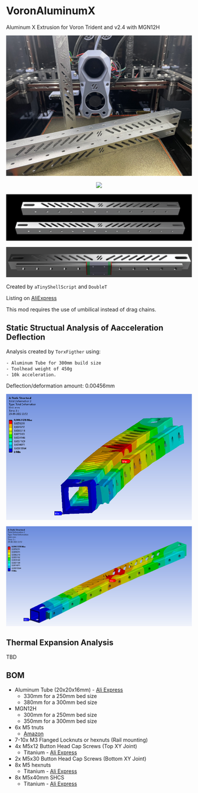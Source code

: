 # VoronAluminumX

Aluminum X Extrusion for Voron Trident and v2.4 with MGN12H

<p align="center">
  <img src="images/tubes.png">
</p>

<p align="center">
  <img src="images/tubes1.jpeg">
</p>


<p align="center">
  <img src="images/image1.png">
</p>


<p align="center">
  <img src="images/image2.png">
</p>


Created by `aTinyShellScript` and `DoubleT`

Listing on [AliExpress](https://www.aliexpress.com/item/1005004121247823.html)

This mod requires the use of umbilical instead of drag chains.


## Static Structual Analysis of Aacceleration Deflection

Analysis created by `TorxFigther` using:

```
- Aluminum Tube for 300mm build size
- Toolhead weight of 450g
- 10k acceleration.
```

Deflection/deformation amount: 0.00456mm

<p align="center">
  <img src="images/deformation1.png">
</p>

<p align="center">
  <img src="images/deformation2.png">
</p>

## Thermal Expansion Analysis

TBD


## BOM

- Aluminum Tube (20x20x16mm) - [Ali Express](https://www.aliexpress.com/item/1005004121247823.html) 
    - 330mm for a 250mm bed size
    - 380mm for a 300mm bed size
- MGN12H
    - 300mm for a 250mm bed size
    - 350mm for a 300mm bed size
- 6x M5 tnuts
    - [Amazon](https://www.amazon.com/gp/product/B07FPLZXTF)
- 7-10x M3 Flanged Locknuts or hexnuts (Rail mounting)
- 4x M5x12 Button Head Cap Screws (Top XY Joint)
    - Titanium - [Ali Express](https://www.aliexpress.com/item/4000389824742.html)
- 2x M5x30 Button Head Cap Screws (Bottom XY Joint)
- 8x M5 hexnuts
    - Titanium - [Ali Express](https://www.aliexpress.com/item/4000184619832.html)
- 8x M5x40mm SHCS
    - Titanium - [Ali Express](https://www.aliexpress.com/item/2255800962752030.html)



